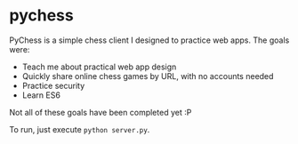 # pychess

PyChess is a simple chess client I designed to practice web apps. The goals were:

 * Teach me about practical web app design
 * Quickly share online chess games by URL, with no accounts needed
 * Practice security
 * Learn ES6
 
Not all of these goals have been completed yet :P

To run, just execute ```python server.py```. 
